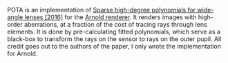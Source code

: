 POTA is an implementation of [Sparse high-degree polynomials for wide-angle lenses [2016]](https://cg.ivd.kit.edu/publications/2016/lens_sparse_poly/2016_optics.pdf) for the [Arnold renderer](www.solidangle.com). It renders images with high-order aberrations, at a fraction of the cost of tracing rays through lens elements. It is done by pre-calculating fitted polynomials, which serve as a black-box to transform the rays on the sensor to rays on the outer pupil. All credit goes out to the authors of the paper, I only wrote the implementation for Arnold.
